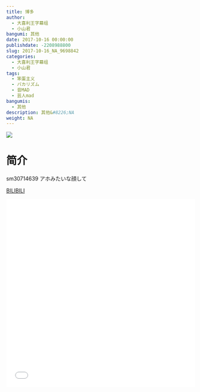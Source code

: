 ```yaml
---
title: 博多
author: 
  - 大喜利王字幕组
  - 小山君
bangumi: 其他
date: 2017-10-16 00:00:00
publishdate: -2208988800
slug: 2017-10-16_NA_9698842
categories: 
  - 大喜利王字幕组
  - 小山君
tags: 
  - 笨蛋主义
  - バカリズム
  - 音MAD
  - 芸人mad
bangumis: 
  - 其他
description: 其他&#8226;NA
weight: NA
---
```


![](https://i.imgur.com/mNvs9Ko.jpg)

# 简介  
sm30714639
アホみたいな顔して

  [BILIBILI](https://www.bilibili.com/video/av9698842/)


  <iframe src="//www.bilibili.com/html/html5player.html?cid=16029918&aid=9698842" width="100%" height="500" frameborder="0" allowfullscreen="allowfullscreen"></iframe>
